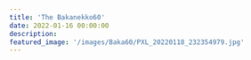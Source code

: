 ```yaml
---
title: 'The Bakanekko60'
date: 2022-01-16 00:00:00
description: 
featured_image: '/images/Baka60/PXL_20220118_232354979.jpg'
---
```

